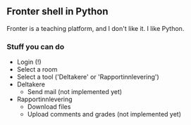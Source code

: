 ## Fronter shell in Python

Fronter is a teaching platform, and I don't like it. I like Python.

### Stuff you can do

* Login (!)
* Select a room
* Select a tool ('Deltakere' or 'Rapportinnlevering')
* Deltakere
  * Send mail (not implemented yet)
* Rapportinnlevering
  * Download files
  * Upload comments and grades (not implemented yet)